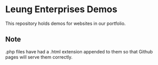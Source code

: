 # Leung Enterprises Demos
This repository holds demos for websites in our portfolio.

## Note
.php files have had a .html extension appended to them so that Github pages will serve them correctly.
